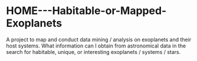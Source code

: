 # HOME---Habitable-or-Mapped-Exoplanets
 A project to map and conduct data mining / analysis on exoplanets and their host systems. What information can I obtain from astronomical data in the search for habitable, unique, or interesting exoplanets / systems / stars. 
